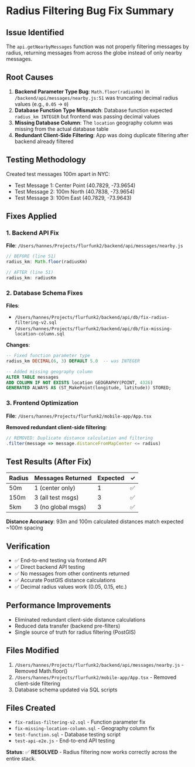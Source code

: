# Radius Filtering Bug Fix Summary

## Issue Identified
The `api.getNearbyMessages` function was not properly filtering messages by radius, returning messages from across the globe instead of only nearby messages.

## Root Causes
1. **Backend Parameter Type Bug**: `Math.floor(radiusKm)` in `/backend/api/messages/nearby.js:51` was truncating decimal radius values (e.g., `0.05` → `0`)
2. **Database Function Type Mismatch**: Database function expected `radius_km INTEGER` but frontend was passing decimal values
3. **Missing Database Column**: The `location` geography column was missing from the actual database table
4. **Redundant Client-Side Filtering**: App was doing duplicate filtering after backend already filtered

## Testing Methodology
Created test messages 100m apart in NYC:
- Test Message 1: Center Point (40.7829, -73.9654)  
- Test Message 2: 100m North (40.7838, -73.9654)
- Test Message 3: 100m East (40.7829, -73.9643)

## Fixes Applied

### 1. Backend API Fix
**File**: `/Users/hannes/Projects/flurfunk2/backend/api/messages/nearby.js`
```javascript
// BEFORE (line 51)
radius_km: Math.floor(radiusKm)

// AFTER (line 51)  
radius_km: radiusKm
```

### 2. Database Schema Fixes
**Files**: 
- `/Users/hannes/Projects/flurfunk2/backend/api/db/fix-radius-filtering-v2.sql`
- `/Users/hannes/Projects/flurfunk2/backend/api/db/fix-missing-location-column.sql`

**Changes**:
```sql
-- Fixed function parameter type
radius_km DECIMAL(6, 3) DEFAULT 5.0  -- was INTEGER

-- Added missing geography column
ALTER TABLE messages 
ADD COLUMN IF NOT EXISTS location GEOGRAPHY(POINT, 4326) 
GENERATED ALWAYS AS (ST_MakePoint(longitude, latitude)) STORED;
```

### 3. Frontend Optimization
**File**: `/Users/hannes/Projects/flurfunk2/mobile-app/App.tsx`

**Removed redundant client-side filtering**:
```javascript
// REMOVED: Duplicate distance calculation and filtering
.filter(message => message.distanceFromMapCenter <= radius)
```

## Test Results (After Fix)

| Radius | Messages Returned | Expected | ✓ |
|--------|------------------|----------|---|
| 50m    | 1 (center only)  | 1        | ✅ |
| 150m   | 3 (all test msgs) | 3        | ✅ |
| 5km    | 3 (no global msgs)| 3        | ✅ |

**Distance Accuracy**: 93m and 100m calculated distances match expected ~100m spacing

## Verification
- ✅ End-to-end testing via frontend API
- ✅ Direct backend API testing  
- ✅ No messages from other continents returned
- ✅ Accurate PostGIS distance calculations
- ✅ Decimal radius values work (0.05, 0.15, etc.)

## Performance Improvements
- Eliminated redundant client-side distance calculations
- Reduced data transfer (backend pre-filters)
- Single source of truth for radius filtering (PostGIS)

## Files Modified
1. `/Users/hannes/Projects/flurfunk2/backend/api/messages/nearby.js` - Removed Math.floor()
2. `/Users/hannes/Projects/flurfunk2/mobile-app/App.tsx` - Removed client-side filtering
3. Database schema updated via SQL scripts

## Files Created
- `fix-radius-filtering-v2.sql` - Function parameter fix
- `fix-missing-location-column.sql` - Geography column fix  
- `test-function.sql` - Database testing script
- `test-api-e2e.js` - End-to-end API testing

**Status**: ✅ **RESOLVED** - Radius filtering now works correctly across the entire stack.